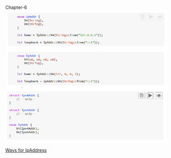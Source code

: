 Chapter-6
![alt text](image.png)
![alt text](image-1.png)
![alt text](image-2.png)

[Ways for IpAddress](https://doc.rust-lang.org/stable/std/net/enum.IpAddr.html)